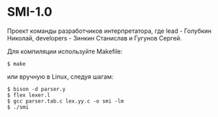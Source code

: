 # SMI-1.0
Проект команды разработчиков интерпретатора, где lead - Голубкин Николай, developers - Зинкин Станислав и  Гугунов Сергей.

Для компиляции используйте Makefile:
```
$ make
```
или вручную в Linux, следуя шагам:
```
$ bison -d parser.y
$ flex lexer.l
$ gcc parser.tab.c lex.yy.c -o smi -lm
$ ./smi
```
